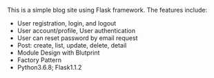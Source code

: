 This is a simple blog site using Flask framework.
The features include:
- User registration, login, and logout
- User account/profile, User authentication
- User can reset password by email request
- Post: create, list, update, delete, detail
- Module Design with Blutprint
- Factory Pattern
- Python3.6.8; Flask1.1.2